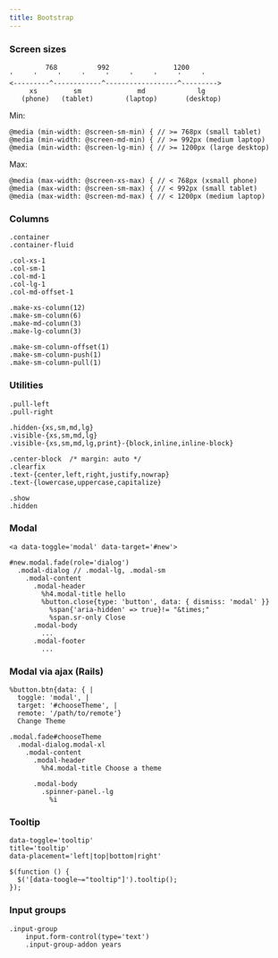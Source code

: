 ```yaml
---
title: Bootstrap
---
```


### Screen sizes

             768          992                1200
    '     '     '     '     '     '     '     '     '
    <---------^------------^------------------^--------->
         xs         sm              md             lg
       (phone)   (tablet)        (laptop)       (desktop)

Min:

    @media (min-width: @screen-sm-min) { // >= 768px (small tablet)
    @media (min-width: @screen-md-min) { // >= 992px (medium laptop)
    @media (min-width: @screen-lg-min) { // >= 1200px (large desktop)

Max:

    @media (max-width: @screen-xs-max) { // < 768px (xsmall phone)
    @media (max-width: @screen-sm-max) { // < 992px (small tablet)
    @media (max-width: @screen-md-max) { // < 1200px (medium laptop)

### Columns

    .container
    .container-fluid

    .col-xs-1
    .col-sm-1
    .col-md-1
    .col-lg-1
    .col-md-offset-1

    .make-xs-column(12)
    .make-sm-column(6)
    .make-md-column(3)
    .make-lg-column(3)

    .make-sm-column-offset(1)
    .make-sm-column-push(1)
    .make-sm-column-pull(1)

### Utilities

    .pull-left
    .pull-right

    .hidden-{xs,sm,md,lg}
    .visible-{xs,sm,md,lg}
    .visible-{xs,sm,md,lg,print}-{block,inline,inline-block}

    .center-block  /* margin: auto */
    .clearfix
    .text-{center,left,right,justify,nowrap}
    .text-{lowercase,uppercase,capitalize}

    .show
    .hidden

### Modal

    <a data-toggle='modal' data-target='#new'>

    #new.modal.fade(role='dialog')
      .modal-dialog // .modal-lg, .modal-sm
        .modal-content
          .modal-header
            %h4.modal-title hello
            %button.close{type: 'button', data: { dismiss: 'modal' }}
              %span{'aria-hidden' => true}!= "&times;"
              %span.sr-only Close
          .modal-body
            ...
          .modal-footer
            ...

### Modal via ajax (Rails)

    %button.btn{data: { |
      toggle: 'modal', |
      target: '#chooseTheme', |
      remote: '/path/to/remote'}
      Change Theme

    .modal.fade#chooseTheme
      .modal-dialog.modal-xl
        .modal-content
          .modal-header
            %h4.modal-title Choose a theme

          .modal-body
            .spinner-panel.-lg
              %i

### Tooltip

    data-toggle='tooltip'
    title='tooltip'
    data-placement='left|top|bottom|right'

    $(function () {
      $('[data-toogle~="tooltip"]').tooltip();
    });

### Input groups

    .input-group
        input.form-control(type='text')
        .input-group-addon years
